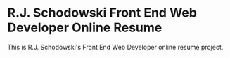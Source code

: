 # R.J. Schodowski Front End Web Developer Online Resume #

This is R.J. Schodowski's Front End Web Developer online resume project.
